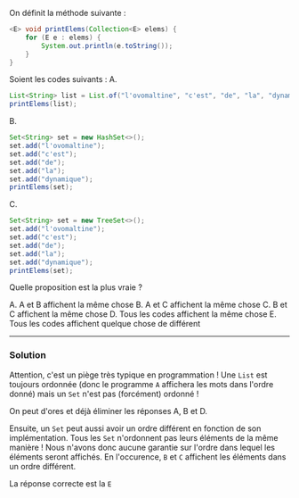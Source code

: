 On définit la méthode suivante :

```java
<E> void printElems(Collection<E> elems) {
    for (E e : elems) {
        System.out.println(e.toString());
    }
}
```

Soient les codes suivants :
A.

```java
List<String> list = List.of("l'ovomaltine", "c'est", "de", "la", "dynamique");
printElems(list);
```

B.

```java
Set<String> set = new HashSet<>();
set.add("l'ovomaltine");
set.add("c'est");
set.add("de");
set.add("la");
set.add("dynamique");
printElems(set);
```

C.

```java
Set<String> set = new TreeSet<>();
set.add("l'ovomaltine");
set.add("c'est");
set.add("de");
set.add("la");
set.add("dynamique");
printElems(set);
```

Quelle proposition est la plus vraie ?

A. A et B affichent la même chose
B. A et C affichent la même chose
C. B et C affichent la même chose
D. Tous les codes affichent la même chose
E. Tous les codes affichent quelque chose de différent

***

### Solution

Attention, c'est un piège très typique en programmation ! Une `List` est toujours ordonnée (donc le programme `A` affichera les mots dans l'ordre donné) mais un `Set` n'est pas (forcément) ordonné !

On peut d'ores et déjà éliminer les réponses A, B et D.

Ensuite, un `Set` peut aussi avoir un ordre différent en fonction de son implémentation. Tous les `Set` n'ordonnent pas leurs éléments de la même manière ! Nous n'avons donc aucune garantie sur l'ordre dans lequel les éléments seront affichés. En l'occurence, `B` et `C` affichent les éléments dans un ordre différent.

La réponse correcte est la `E`
